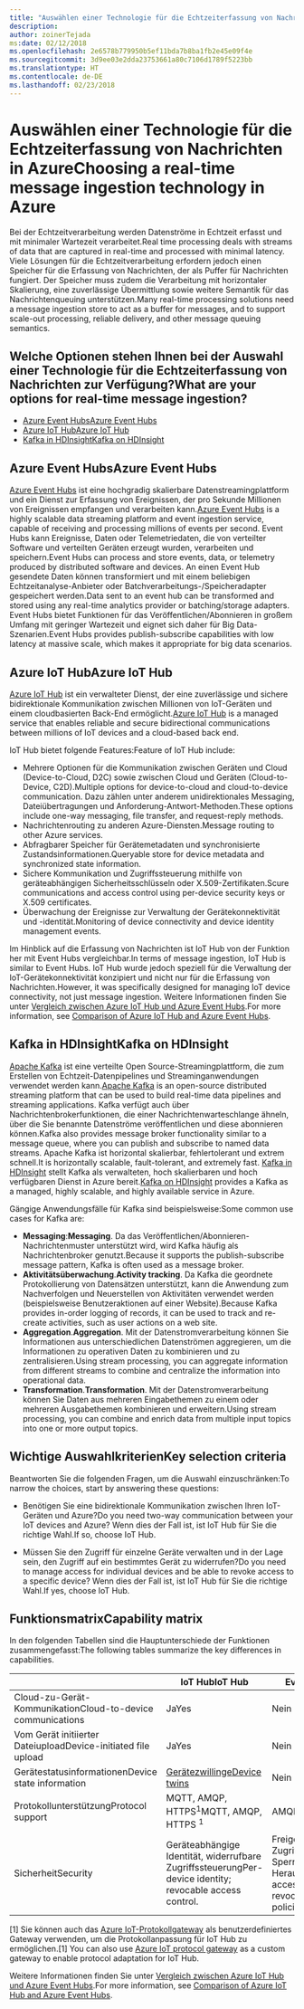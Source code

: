 ```yaml
---
title: "Auswählen einer Technologie für die Echtzeiterfassung von Nachrichten"
description: 
author: zoinerTejada
ms:date: 02/12/2018
ms.openlocfilehash: 2e6578b779950b5ef11bda7b8ba1fb2e45e09f4e
ms.sourcegitcommit: 3d9ee03e2dda23753661a80c7106d1789f5223bb
ms.translationtype: HT
ms.contentlocale: de-DE
ms.lasthandoff: 02/23/2018
---
```

# <a name="choosing-a-real-time-message-ingestion-technology-in-azure"></a><span data-ttu-id="d0406-102">Auswählen einer Technologie für die Echtzeiterfassung von Nachrichten in Azure</span><span class="sxs-lookup"><span data-stu-id="d0406-102">Choosing a real-time message ingestion technology in Azure</span></span>

<span data-ttu-id="d0406-103">Bei der Echtzeitverarbeitung werden Datenströme in Echtzeit erfasst und mit minimaler Wartezeit verarbeitet.</span><span class="sxs-lookup"><span data-stu-id="d0406-103">Real time processing deals with streams of data that are captured in real-time and processed with minimal latency.</span></span> <span data-ttu-id="d0406-104">Viele Lösungen für die Echtzeitverarbeitung erfordern jedoch einen Speicher für die Erfassung von Nachrichten, der als Puffer für Nachrichten fungiert. Der Speicher muss zudem die Verarbeitung mit horizontaler Skalierung, eine zuverlässige Übermittlung sowie weitere Semantik für das Nachrichtenqueuing unterstützen.</span><span class="sxs-lookup"><span data-stu-id="d0406-104">Many real-time processing solutions need a message ingestion store to act as a buffer for messages, and to support scale-out processing, reliable delivery, and other message queuing semantics.</span></span> 

## <a name="what-are-your-options-for-real-time-message-ingestion"></a><span data-ttu-id="d0406-105">Welche Optionen stehen Ihnen bei der Auswahl einer Technologie für die Echtzeiterfassung von Nachrichten zur Verfügung?</span><span class="sxs-lookup"><span data-stu-id="d0406-105">What are your options for real-time message ingestion?</span></span>

- [<span data-ttu-id="d0406-106">Azure Event Hubs</span><span class="sxs-lookup"><span data-stu-id="d0406-106">Azure Event Hubs</span></span>](/azure/event-hubs/)
- [<span data-ttu-id="d0406-107">Azure IoT Hub</span><span class="sxs-lookup"><span data-stu-id="d0406-107">Azure IoT Hub</span></span>](/azure/iot-hub/)
- [<span data-ttu-id="d0406-108">Kafka in HDInsight</span><span class="sxs-lookup"><span data-stu-id="d0406-108">Kafka on HDInsight</span></span>](/azure/hdinsight/kafka/apache-kafka-get-started)

## <a name="azure-event-hubs"></a><span data-ttu-id="d0406-109">Azure Event Hubs</span><span class="sxs-lookup"><span data-stu-id="d0406-109">Azure Event Hubs</span></span>

<span data-ttu-id="d0406-110">[Azure Event Hubs](/azure/event-hubs/) ist eine hochgradig skalierbare Datenstreamingplattform und ein Dienst zur Erfassung von Ereignissen, der pro Sekunde Millionen von Ereignissen empfangen und verarbeiten kann.</span><span class="sxs-lookup"><span data-stu-id="d0406-110">[Azure Event Hubs](/azure/event-hubs/) is a highly scalable data streaming platform and event ingestion service, capable of receiving and processing millions of events per second.</span></span> <span data-ttu-id="d0406-111">Event Hubs kann Ereignisse, Daten oder Telemetriedaten, die von verteilter Software und verteilten Geräten erzeugt wurden, verarbeiten und speichern.</span><span class="sxs-lookup"><span data-stu-id="d0406-111">Event Hubs can process and store events, data, or telemetry produced by distributed software and devices.</span></span> <span data-ttu-id="d0406-112">An einen Event Hub gesendete Daten können transformiert und mit einem beliebigen Echtzeitanalyse-Anbieter oder Batchverarbeitungs-/Speicheradapter gespeichert werden.</span><span class="sxs-lookup"><span data-stu-id="d0406-112">Data sent to an event hub can be transformed and stored using any real-time analytics provider or batching/storage adapters.</span></span> <span data-ttu-id="d0406-113">Event Hubs bietet Funktionen für das Veröffentlichen/Abonnieren in großem Umfang mit geringer Wartezeit und eignet sich daher für Big Data-Szenarien.</span><span class="sxs-lookup"><span data-stu-id="d0406-113">Event Hubs provides publish-subscribe capabilities with low latency at massive scale, which makes it appropriate for big data scenarios.</span></span>

## <a name="azure-iot-hub"></a><span data-ttu-id="d0406-114">Azure IoT Hub</span><span class="sxs-lookup"><span data-stu-id="d0406-114">Azure IoT Hub</span></span>

<span data-ttu-id="d0406-115">[Azure IoT Hub](/azure/iot-hub/) ist ein verwalteter Dienst, der eine zuverlässige und sichere bidirektionale Kommunikation zwischen Millionen von IoT-Geräten und einem cloudbasierten Back-End ermöglicht.</span><span class="sxs-lookup"><span data-stu-id="d0406-115">[Azure IoT Hub](/azure/iot-hub/) is a managed service that enables reliable and secure bidirectional communications between millions of IoT devices and a cloud-based back end.</span></span>

<span data-ttu-id="d0406-116">IoT Hub bietet folgende Features:</span><span class="sxs-lookup"><span data-stu-id="d0406-116">Feature of IoT Hub include:</span></span>

* <span data-ttu-id="d0406-117">Mehrere Optionen für die Kommunikation zwischen Geräten und Cloud (Device-to-Cloud, D2C) sowie zwischen Cloud und Geräten (Cloud-to-Device, C2D).</span><span class="sxs-lookup"><span data-stu-id="d0406-117">Multiple options for device-to-cloud and cloud-to-device communication.</span></span> <span data-ttu-id="d0406-118">Dazu zählen unter anderem unidirektionales Messaging, Dateiübertragungen und Anforderung-Antwort-Methoden.</span><span class="sxs-lookup"><span data-stu-id="d0406-118">These options include one-way messaging, file transfer, and request-reply methods.</span></span>
* <span data-ttu-id="d0406-119">Nachrichtenrouting zu anderen Azure-Diensten.</span><span class="sxs-lookup"><span data-stu-id="d0406-119">Message routing to other Azure services.</span></span>
* <span data-ttu-id="d0406-120">Abfragbarer Speicher für Gerätemetadaten und synchronisierte Zustandsinformationen.</span><span class="sxs-lookup"><span data-stu-id="d0406-120">Queryable store for device metadata and synchronized state information.</span></span>
* <span data-ttu-id="d0406-121">Sichere Kommunikation und Zugriffssteuerung mithilfe von geräteabhängigen Sicherheitsschlüsseln oder X.509-Zertifikaten.</span><span class="sxs-lookup"><span data-stu-id="d0406-121">Scure communications and access control using per-device security keys or X.509 certificates.</span></span>
* <span data-ttu-id="d0406-122">Überwachung der Ereignisse zur Verwaltung der Gerätekonnektivität und -identität.</span><span class="sxs-lookup"><span data-stu-id="d0406-122">Monitoring of device connectivity and device identity management events.</span></span>

<span data-ttu-id="d0406-123">Im Hinblick auf die Erfassung von Nachrichten ist IoT Hub von der Funktion her mit Event Hubs vergleichbar.</span><span class="sxs-lookup"><span data-stu-id="d0406-123">In terms of message ingestion, IoT Hub is similar to Event Hubs.</span></span> <span data-ttu-id="d0406-124">IoT Hub wurde jedoch speziell für die Verwaltung der IoT-Gerätekonnektivität konzipiert und nicht nur für die Erfassung von Nachrichten.</span><span class="sxs-lookup"><span data-stu-id="d0406-124">However, it was specifically designed for managing IoT device connectivity, not just message ingestion.</span></span> <span data-ttu-id="d0406-125">Weitere Informationen finden Sie unter [Vergleich zwischen Azure IoT Hub und Azure Event Hubs](/azure/iot-hub/iot-hub-compare-event-hubs).</span><span class="sxs-lookup"><span data-stu-id="d0406-125">For more information, see [Comparison of Azure IoT Hub and Azure Event Hubs](/azure/iot-hub/iot-hub-compare-event-hubs).</span></span> 

## <a name="kafka-on-hdinsight"></a><span data-ttu-id="d0406-126">Kafka in HDInsight</span><span class="sxs-lookup"><span data-stu-id="d0406-126">Kafka on HDInsight</span></span>

<span data-ttu-id="d0406-127">[Apache Kafka](https://kafka.apache.org/) ist eine verteilte Open Source-Streamingplattform, die zum Erstellen von Echtzeit-Datenpipelines und Streaminganwendungen verwendet werden kann.</span><span class="sxs-lookup"><span data-stu-id="d0406-127">[Apache Kafka](https://kafka.apache.org/) is an open-source distributed streaming platform that can be used to build real-time data pipelines and streaming applications.</span></span> <span data-ttu-id="d0406-128">Kafka verfügt auch über Nachrichtenbrokerfunktionen, die einer Nachrichtenwarteschlange ähneln, über die Sie benannte Datenströme veröffentlichen und diese abonnieren können.</span><span class="sxs-lookup"><span data-stu-id="d0406-128">Kafka also provides message broker functionality similar to a message queue, where you can publish and subscribe to named data streams.</span></span> <span data-ttu-id="d0406-129">Apache Kafka ist horizontal skalierbar, fehlertolerant und extrem schnell.</span><span class="sxs-lookup"><span data-stu-id="d0406-129">It is horizontally scalable, fault-tolerant, and extremely fast.</span></span> <span data-ttu-id="d0406-130">[Kafka in HDInsight](/azure/hdinsight/kafka/apache-kafka-get-started) stellt Kafka als verwalteten, hoch skalierbaren und hoch verfügbaren Dienst in Azure bereit.</span><span class="sxs-lookup"><span data-stu-id="d0406-130">[Kafka on HDInsight](/azure/hdinsight/kafka/apache-kafka-get-started) provides a Kafka as a managed, highly scalable, and highly available service in Azure.</span></span> 

<span data-ttu-id="d0406-131">Gängige Anwendungsfälle für Kafka sind beispielsweise:</span><span class="sxs-lookup"><span data-stu-id="d0406-131">Some common use cases for Kafka are:</span></span>

* <span data-ttu-id="d0406-132">**Messaging**:</span><span class="sxs-lookup"><span data-stu-id="d0406-132">**Messaging**.</span></span> <span data-ttu-id="d0406-133">Da das Veröffentlichen/Abonnieren-Nachrichtenmuster unterstützt wird, wird Kafka häufig als Nachrichtenbroker genutzt.</span><span class="sxs-lookup"><span data-stu-id="d0406-133">Because it supports the publish-subscribe message pattern, Kafka is often used as a message broker.</span></span>
* <span data-ttu-id="d0406-134">**Aktivitätsüberwachung**.</span><span class="sxs-lookup"><span data-stu-id="d0406-134">**Activity tracking**.</span></span> <span data-ttu-id="d0406-135">Da Kafka die geordnete Protokollierung von Datensätzen unterstützt, kann die Anwendung zum Nachverfolgen und Neuerstellen von Aktivitäten verwendet werden (beispielsweise Benutzeraktionen auf einer Website).</span><span class="sxs-lookup"><span data-stu-id="d0406-135">Because Kafka provides in-order logging of records, it can be used to track and re-create activities, such as user actions on a web site.</span></span>
* <span data-ttu-id="d0406-136">**Aggregation**.</span><span class="sxs-lookup"><span data-stu-id="d0406-136">**Aggregation**.</span></span> <span data-ttu-id="d0406-137">Mit der Datenstromverarbeitung können Sie Informationen aus unterschiedlichen Datenströmen aggregieren, um die Informationen zu operativen Daten zu kombinieren und zu zentralisieren.</span><span class="sxs-lookup"><span data-stu-id="d0406-137">Using stream processing, you can aggregate information from different streams to combine and centralize the information into operational data.</span></span>
* <span data-ttu-id="d0406-138">**Transformation**.</span><span class="sxs-lookup"><span data-stu-id="d0406-138">**Transformation**.</span></span> <span data-ttu-id="d0406-139">Mit der Datenstromverarbeitung können Sie Daten aus mehreren Eingabethemen zu einem oder mehreren Ausgabethemen kombinieren und erweitern.</span><span class="sxs-lookup"><span data-stu-id="d0406-139">Using stream processing, you can combine and enrich data from multiple input topics into one or more output topics.</span></span>

## <a name="key-selection-criteria"></a><span data-ttu-id="d0406-140">Wichtige Auswahlkriterien</span><span class="sxs-lookup"><span data-stu-id="d0406-140">Key selection criteria</span></span>

<span data-ttu-id="d0406-141">Beantworten Sie die folgenden Fragen, um die Auswahl einzuschränken:</span><span class="sxs-lookup"><span data-stu-id="d0406-141">To narrow the choices, start by answering these questions:</span></span>

- <span data-ttu-id="d0406-142">Benötigen Sie eine bidirektionale Kommunikation zwischen Ihren IoT-Geräten und Azure?</span><span class="sxs-lookup"><span data-stu-id="d0406-142">Do you need two-way communication between your IoT devices and Azure?</span></span> <span data-ttu-id="d0406-143">Wenn dies der Fall ist, ist IoT Hub für Sie die richtige Wahl.</span><span class="sxs-lookup"><span data-stu-id="d0406-143">If so, choose IoT Hub.</span></span>

- <span data-ttu-id="d0406-144">Müssen Sie den Zugriff für einzelne Geräte verwalten und in der Lage sein, den Zugriff auf ein bestimmtes Gerät zu widerrufen?</span><span class="sxs-lookup"><span data-stu-id="d0406-144">Do you need to manage access for individual devices and be able to revoke access to a specific device?</span></span> <span data-ttu-id="d0406-145">Wenn dies der Fall ist, ist IoT Hub für Sie die richtige Wahl.</span><span class="sxs-lookup"><span data-stu-id="d0406-145">If yes, choose IoT Hub.</span></span>

## <a name="capability-matrix"></a><span data-ttu-id="d0406-146">Funktionsmatrix</span><span class="sxs-lookup"><span data-stu-id="d0406-146">Capability matrix</span></span>

<span data-ttu-id="d0406-147">In den folgenden Tabellen sind die Hauptunterschiede der Funktionen zusammengefasst:</span><span class="sxs-lookup"><span data-stu-id="d0406-147">The following tables summarize the key differences in capabilities.</span></span> 

| | <span data-ttu-id="d0406-148">IoT Hub</span><span class="sxs-lookup"><span data-stu-id="d0406-148">IoT Hub</span></span> | <span data-ttu-id="d0406-149">Event Hubs</span><span class="sxs-lookup"><span data-stu-id="d0406-149">Event Hubs</span></span> | <span data-ttu-id="d0406-150">Kafka in HDInsight</span><span class="sxs-lookup"><span data-stu-id="d0406-150">Kafka on HDInsight</span></span> |
| --- | --- | --- | --- |
| <span data-ttu-id="d0406-151">Cloud-zu-Gerät-Kommunikation</span><span class="sxs-lookup"><span data-stu-id="d0406-151">Cloud-to-device communications</span></span> | <span data-ttu-id="d0406-152">Ja</span><span class="sxs-lookup"><span data-stu-id="d0406-152">Yes</span></span> | <span data-ttu-id="d0406-153">Nein </span><span class="sxs-lookup"><span data-stu-id="d0406-153">No</span></span> | <span data-ttu-id="d0406-154">Nein </span><span class="sxs-lookup"><span data-stu-id="d0406-154">No</span></span> |
| <span data-ttu-id="d0406-155">Vom Gerät initiierter Dateiupload</span><span class="sxs-lookup"><span data-stu-id="d0406-155">Device-initiated file upload</span></span> | <span data-ttu-id="d0406-156">Ja</span><span class="sxs-lookup"><span data-stu-id="d0406-156">Yes</span></span> | <span data-ttu-id="d0406-157">Nein </span><span class="sxs-lookup"><span data-stu-id="d0406-157">No</span></span> | <span data-ttu-id="d0406-158">Nein </span><span class="sxs-lookup"><span data-stu-id="d0406-158">No</span></span> |
| <span data-ttu-id="d0406-159">Gerätestatusinformationen</span><span class="sxs-lookup"><span data-stu-id="d0406-159">Device state information</span></span> | [<span data-ttu-id="d0406-160">Gerätezwillinge</span><span class="sxs-lookup"><span data-stu-id="d0406-160">Device twins</span></span>](/azure/iot-hub/iot-hub-devguide-device-twins) | <span data-ttu-id="d0406-161">Nein </span><span class="sxs-lookup"><span data-stu-id="d0406-161">No</span></span> | <span data-ttu-id="d0406-162">Nein </span><span class="sxs-lookup"><span data-stu-id="d0406-162">No</span></span> |
| <span data-ttu-id="d0406-163">Protokollunterstützung</span><span class="sxs-lookup"><span data-stu-id="d0406-163">Protocol support</span></span> | <span data-ttu-id="d0406-164">MQTT, AMQP, HTTPS<sup>1</sup></span><span class="sxs-lookup"><span data-stu-id="d0406-164">MQTT, AMQP, HTTPS <sup>1</sup></span></span> | <span data-ttu-id="d0406-165">AMQP, HTTPS</span><span class="sxs-lookup"><span data-stu-id="d0406-165">AMQP, HTTPS</span></span> | [<span data-ttu-id="d0406-166">Kafka-Protokoll</span><span class="sxs-lookup"><span data-stu-id="d0406-166">Kafka Protocol</span></span>](https://cwiki.apache.org/confluence/display/KAFKA/A+Guide+To+The+Kafka+Protocol) |
| <span data-ttu-id="d0406-167">Sicherheit</span><span class="sxs-lookup"><span data-stu-id="d0406-167">Security</span></span> | <span data-ttu-id="d0406-168">Geräteabhängige Identität, widerrufbare Zugriffssteuerung</span><span class="sxs-lookup"><span data-stu-id="d0406-168">Per-device identity; revocable access control.</span></span> | <span data-ttu-id="d0406-169">Freigegebene Zugriffsrichtlinien, begrenzte Sperrung über Herausgeberrichtlinien</span><span class="sxs-lookup"><span data-stu-id="d0406-169">Shared access policies; limited revocation through publisher policies.</span></span> | <span data-ttu-id="d0406-170">Authentifizierung mit SASL, austauschbare Autorisierung, Unterstützung der Integration in externe Authentifizierungsdienste</span><span class="sxs-lookup"><span data-stu-id="d0406-170">Authentication using SASL; pluggable authorization; integration with external authentication services supported.</span></span> |

<span data-ttu-id="d0406-171">[1] Sie können auch das [Azure IoT-Protokollgateway](/azure/iot-hub/iot-hub-protocol-gateway) als benutzerdefiniertes Gateway verwenden, um die Protokollanpassung für IoT Hub zu ermöglichen.</span><span class="sxs-lookup"><span data-stu-id="d0406-171">[1] You can also use [Azure IoT protocol gateway](/azure/iot-hub/iot-hub-protocol-gateway) as a custom gateway to enable protocol adaptation for IoT Hub.</span></span>

<span data-ttu-id="d0406-172">Weitere Informationen finden Sie unter [Vergleich zwischen Azure IoT Hub und Azure Event Hubs](/azure/iot-hub/iot-hub-compare-event-hubs).</span><span class="sxs-lookup"><span data-stu-id="d0406-172">For more information, see [Comparison of Azure IoT Hub and Azure Event Hubs](/azure/iot-hub/iot-hub-compare-event-hubs).</span></span>
